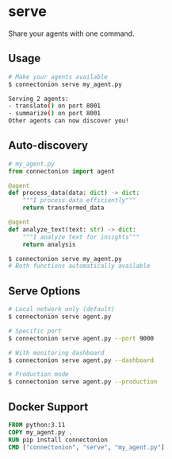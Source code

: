 # serve

Share your agents with one command.

## Usage

```bash
# Make your agents available
$ connectonion serve my_agent.py

Serving 2 agents:
- translate() on port 8001
- summarize() on port 8001
Other agents can now discover you!
```

## Auto-discovery

```python
# my_agent.py
from connectonion import agent

@agent
def process_data(data: dict) -> dict:
    """I process data efficiently"""
    return transformed_data

@agent
def analyze_text(text: str) -> dict:
    """I analyze text for insights"""
    return analysis
```

```bash
$ connectonion serve my_agent.py
# Both functions automatically available
```

## Serve Options

```bash
# Local network only (default)
$ connectonion serve agent.py

# Specific port
$ connectonion serve agent.py --port 9000

# With monitoring dashboard
$ connectonion serve agent.py --dashboard

# Production mode
$ connectonion serve agent.py --production
```

## Docker Support

```dockerfile
FROM python:3.11
COPY my_agent.py .
RUN pip install connectonion
CMD ["connectonion", "serve", "my_agent.py"]
```